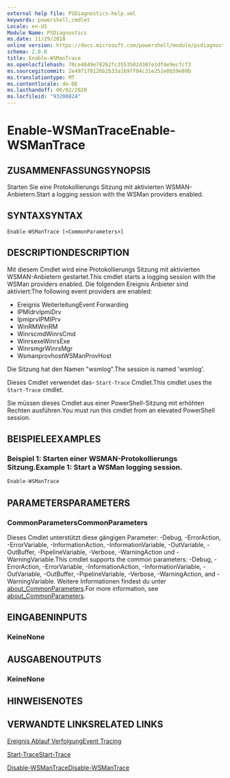 ```yaml
---
external help file: PSDiagnostics-help.xml
keywords: powershell,cmdlet
Locale: en-US
Module Name: PSDiagnostics
ms.date: 11/29/2018
online version: https://docs.microsoft.com/powershell/module/psdiagnostics/enable-wsmantrace?view=powershell-6&WT.mc_id=ps-gethelp
schema: 2.0.0
title: Enable-WSManTrace
ms.openlocfilehash: 70ce4849e78262fc3553502d307e1df4e9ecfcf3
ms.sourcegitcommit: 2e497178126b2b33a169ff04c31e251e0b59e89b
ms.translationtype: MT
ms.contentlocale: de-DE
ms.lasthandoff: 06/02/2020
ms.locfileid: "93200824"
---
```

# <span data-ttu-id="d1ec3-103">Enable-WSManTrace</span><span class="sxs-lookup"><span data-stu-id="d1ec3-103">Enable-WSManTrace</span></span>

## <span data-ttu-id="d1ec3-104">ZUSAMMENFASSUNG</span><span class="sxs-lookup"><span data-stu-id="d1ec3-104">SYNOPSIS</span></span>
<span data-ttu-id="d1ec3-105">Starten Sie eine Protokollierungs Sitzung mit aktivierten WSMAN-Anbietern.</span><span class="sxs-lookup"><span data-stu-id="d1ec3-105">Start a logging session with the WSMan providers enabled.</span></span>

## <span data-ttu-id="d1ec3-106">SYNTAX</span><span class="sxs-lookup"><span data-stu-id="d1ec3-106">SYNTAX</span></span>

```
Enable-WSManTrace [<CommonParameters>]
```

## <span data-ttu-id="d1ec3-107">DESCRIPTION</span><span class="sxs-lookup"><span data-stu-id="d1ec3-107">DESCRIPTION</span></span>
<span data-ttu-id="d1ec3-108">Mit diesem Cmdlet wird eine Protokollierungs Sitzung mit aktivierten WSMAN-Anbietern gestartet.</span><span class="sxs-lookup"><span data-stu-id="d1ec3-108">This cmdlet starts a logging session with the WSMan providers enabled.</span></span> <span data-ttu-id="d1ec3-109">Die folgenden Ereignis Anbieter sind aktiviert:</span><span class="sxs-lookup"><span data-stu-id="d1ec3-109">The following event providers are enabled:</span></span>

- <span data-ttu-id="d1ec3-110">Ereignis Weiterleitung</span><span class="sxs-lookup"><span data-stu-id="d1ec3-110">Event Forwarding</span></span>
- <span data-ttu-id="d1ec3-111">IPMIdrv</span><span class="sxs-lookup"><span data-stu-id="d1ec3-111">IpmiDrv</span></span>
- <span data-ttu-id="d1ec3-112">Ipmiprv</span><span class="sxs-lookup"><span data-stu-id="d1ec3-112">IPMIPrv</span></span>
- <span data-ttu-id="d1ec3-113">WinRM</span><span class="sxs-lookup"><span data-stu-id="d1ec3-113">WinRM</span></span>
- <span data-ttu-id="d1ec3-114">Winrscmd</span><span class="sxs-lookup"><span data-stu-id="d1ec3-114">WinrsCmd</span></span>
- <span data-ttu-id="d1ec3-115">Winrsexe</span><span class="sxs-lookup"><span data-stu-id="d1ec3-115">WinrsExe</span></span>
- <span data-ttu-id="d1ec3-116">Winrsmgr</span><span class="sxs-lookup"><span data-stu-id="d1ec3-116">WinrsMgr</span></span>
- <span data-ttu-id="d1ec3-117">Wsmanprovhost</span><span class="sxs-lookup"><span data-stu-id="d1ec3-117">WSManProvHost</span></span>

<span data-ttu-id="d1ec3-118">Die Sitzung hat den Namen "wsmlog".</span><span class="sxs-lookup"><span data-stu-id="d1ec3-118">The session is named 'wsmlog'.</span></span>

<span data-ttu-id="d1ec3-119">Dieses Cmdlet verwendet das- `Start-Trace` Cmdlet.</span><span class="sxs-lookup"><span data-stu-id="d1ec3-119">This cmdlet uses the `Start-Trace` cmdlet.</span></span>

<span data-ttu-id="d1ec3-120">Sie müssen dieses Cmdlet aus einer PowerShell-Sitzung mit erhöhten Rechten ausführen.</span><span class="sxs-lookup"><span data-stu-id="d1ec3-120">You must run this cmdlet from an elevated PowerShell session.</span></span>

## <span data-ttu-id="d1ec3-121">BEISPIELE</span><span class="sxs-lookup"><span data-stu-id="d1ec3-121">EXAMPLES</span></span>

### <span data-ttu-id="d1ec3-122">Beispiel 1: Starten einer WSMAN-Protokollierungs Sitzung.</span><span class="sxs-lookup"><span data-stu-id="d1ec3-122">Example 1: Start a WSMan logging session.</span></span>

```powershell
Enable-WSManTrace
```

## <span data-ttu-id="d1ec3-123">PARAMETERS</span><span class="sxs-lookup"><span data-stu-id="d1ec3-123">PARAMETERS</span></span>

### <span data-ttu-id="d1ec3-124">CommonParameters</span><span class="sxs-lookup"><span data-stu-id="d1ec3-124">CommonParameters</span></span>

<span data-ttu-id="d1ec3-125">Dieses Cmdlet unterstützt diese gängigen Parameter: -Debug, -ErrorAction, -ErrorVariable, -InformationAction, -InformationVariable, -OutVariable, -OutBuffer, -PipelineVariable, -Verbose, -WarningAction und -WarningVariable.</span><span class="sxs-lookup"><span data-stu-id="d1ec3-125">This cmdlet supports the common parameters: -Debug, -ErrorAction, -ErrorVariable, -InformationAction, -InformationVariable, -OutVariable, -OutBuffer, -PipelineVariable, -Verbose, -WarningAction, and -WarningVariable.</span></span> <span data-ttu-id="d1ec3-126">Weitere Informationen findest du unter [about_CommonParameters](https://go.microsoft.com/fwlink/?LinkID=113216).</span><span class="sxs-lookup"><span data-stu-id="d1ec3-126">For more information, see [about_CommonParameters](https://go.microsoft.com/fwlink/?LinkID=113216).</span></span>

## <span data-ttu-id="d1ec3-127">EINGABEN</span><span class="sxs-lookup"><span data-stu-id="d1ec3-127">INPUTS</span></span>

### <span data-ttu-id="d1ec3-128">Keine</span><span class="sxs-lookup"><span data-stu-id="d1ec3-128">None</span></span>

## <span data-ttu-id="d1ec3-129">AUSGABEN</span><span class="sxs-lookup"><span data-stu-id="d1ec3-129">OUTPUTS</span></span>

### <span data-ttu-id="d1ec3-130">Keine</span><span class="sxs-lookup"><span data-stu-id="d1ec3-130">None</span></span>

## <span data-ttu-id="d1ec3-131">HINWEISE</span><span class="sxs-lookup"><span data-stu-id="d1ec3-131">NOTES</span></span>

## <span data-ttu-id="d1ec3-132">VERWANDTE LINKS</span><span class="sxs-lookup"><span data-stu-id="d1ec3-132">RELATED LINKS</span></span>

[<span data-ttu-id="d1ec3-133">Ereignis Ablauf Verfolgung</span><span class="sxs-lookup"><span data-stu-id="d1ec3-133">Event Tracing</span></span>](/windows/desktop/ETW/event-tracing-portal)

[<span data-ttu-id="d1ec3-134">Start-Trace</span><span class="sxs-lookup"><span data-stu-id="d1ec3-134">Start-Trace</span></span>](start-trace.md)

[<span data-ttu-id="d1ec3-135">Disable-WSManTrace</span><span class="sxs-lookup"><span data-stu-id="d1ec3-135">Disable-WSManTrace</span></span>](Disable-WSManTrace.md)
